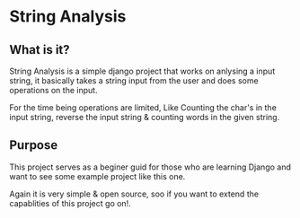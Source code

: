 # String Analysis

## What is it?

String Analysis is a simple django project that works on anlysing a input string, it basically takes a string input from the user and does some operations on the input.

For the time being operations are limited, Like Counting the char's in the input string, reverse the input string & counting words in the given string.

## Purpose 

This project serves as a beginer guid for those who are learning Django and want to see some example project like this one.

Again it is very simple & open source, soo if you want to extend the capablities of this project go on!. 
